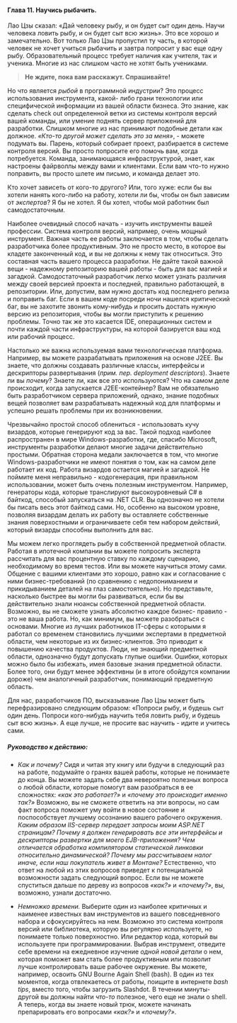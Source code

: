 #### Глава 11. Научись рыбачить.

Лао Цзы сказал: «Дай человеку рыбу, и он будет сыт один день. Научи человека ловить рыбу, и он будет
сыт всю жизнь». Это все хорошо и замечательно. Вот только Лао Цзы пропустил ту часть, в которой
человек не хочет учиться рыбачить и завтра попросит у вас еще одну рыбу. Образовательный процесс
требует наличия как учителя, так и ученика. Многие из нас слишком часто не хотят быть учениками.

<habracut />

> **Не ждите, пока вам расскажут. Спрашивайте!**

Но что является _рыбой_ в программной индустрии? Это процесс использования инструмента, какой-
либо грани технологии или специфической информации из вашей области бизнеса. Это знание, как сделать
check out определенной ветки из системы контроля версий вашей команды, или умение поднять сервер
приложений для разработки. Слишком многие из нас принимают подобные детали как должное.
_«Кто-то другой может сделать это за меня»_, - можете подумать вы. Парень, который собирает проект,
разбирается в системе контроля версий. Вы просто попросите его помочь вам, когда потребуется.
Команда, занимающаяся инфраструктурой, знает, как настроены файрволлы между вами и клиентами. Если
вам что-то нужно поправить, вы просто шлете им письмо, и команда делает это.

Кто хочет зависеть от кого-то другого? Или, того хуже: если бы вы хотели нанять кого-либо на работу,
хотели ли бы, чтобы он был зависим от _экспертов_? Я бы не хотел. Я бы хотел, чтобы мой
работник был самодостаточным.

Наиболее очевидный способ начать - изучить инструменты вашей профессии. Система контроля версий,
например, очень мощный инструмент. Важная часть ее работы заключается в том, чтобы сделать
разработчика более продуктивным. Это не просто место, в которое вы кладете законченный код, и вы не
должны к нему так относиться. Это составная часть вашего процесса разработки. Не дайте такой важной
вещи - надежному репозиторию вашей работы - быть для вас магией и загадкой. Самодостаточный
разработчик легко может узнать различия между своей версией проекта и последней, правильно
работающей, в репозитории. Или, допустим, вам нужно достать код последнего релиза и поправить баг.
Если в вашем коде посреди ночи нашелся критический баг, вы не захотите звонить кому-нибудь и просить
достать нужную версию из репозитория, чтобы вы могли приступить к решению проблемы. Точно так же это
касается IDE, операционных систем и почти каждой части инфраструктуры, на которой базируется ваш код
или рабочий процесс.

Настолько же важна используемая вами технологическая платформа. Например, вы можете разрабатывать
приложения на основе J2EE. Вы знаете, что должны создавать различные классы, интерфейсы и
дескрипторы развертывания (_прим. пер. deployment descriptors_). Знаете ли вы _почему_?
Знаете ли, как все это используются? Что на самом деле происходит, когда запускается J2EE-контейнер?
Вам не обязательно быть разработчиком сервера приложений, однако, знание подобных вещей позволяет
вам разрабатывать надежный код для платформы и успешно решать проблемы при их возникновении.

Чрезвычайно простой способ облениться - использовать кучу визардов, которые генерируют код за вас.
Такой подход наиболее распространен в мире Windows-разработки, где, спасибо Microsoft, инструменты
разработки делают многие задачи действительно простыми. Обратная сторона медали заключается в том,
что многие Windows-разработчики не имеют понятия о том, как на самом деле работает их код. Работа
визардов остается магией и загадкой. Не поймите меня неправильно - кодогенерация, при правильном
использовании, может быть очень полезным инструментом. Например, генераторы кода, которые
транслируют высокоуровневый C# в байткод, способый запускаться на .NET CLR. Вы однозначно не хотели
бы писать весь этот байткод сами. Но, особенно на высоком уровне, позволяя визардам делать их работу
вы оставляете собственные знания поверхостными и ограничиваете себя тем набором действий, который
визарды способны выполнить для вас.

Мы можем легко проглядеть рыбу в собственной предметной области. Работая в ипотечной компании вы
можете попросить эксперта рассчитать для вас процентную ставку по каждому сценарию, необходимому во
время тестов. Или вы можете научиться этому сами. Общение с вашими клиентами это хорошо, равно как и
согласование с ними бизнес-требований (по сравнению с недопониманием и прикидыванием деталей на глаз
самостоятельно). Но представьте, насколько быстрее вы могли бы развиваться, если бы вы действительно
знали нюансы собственной предметной области. Возможно, вы не сможете узнать абсолютно каждое бизнес-
правило - это не ваша работа. Но, как минимум, вы можете разобраться с основами. Многие из лучших
работников IT-сферы с которыми я работал со временем становились лучшими экспертами в предметной
области, чем некоторые из их бизнес-клиентов. Это приводит к повышению качества продуктов. Люди, не
знающий предметной области, однозначно будут допускать глупые ошибки. Ошибки, которых можно было бы
избежать, имея базовые знания предметной области. Более того, они будут менее эффективны (и в итоге
обойдутся компании дороже) чем аналогичный разработчик, понимающий предметную область.

Для нас, разработчиков ПО, высказывание Лао Цзы может быть перефразировано следующим образом:
«Попроси рыбу, и будешь сыт один день. Попроси кого-нибудь научить тебя ловить рыбу, и будешь сыт
всю жизнь». А еще лучше, не просите вас научить - идите и учитесь сами.

##### Руководство к действию:

* _Как и почему?_ Сидя и читая эту книгу или будучи в следующий раз на работе, подумайте
  о гранях вашей работы, которые не понимаете до конца. Вы можете задать себе два невероятно
  полезных вопроса о любой области, которые помогут вам разобраться в ее сложностях:
  _«как это работает?»_ и
  _«почему это происходит именно так?»_ Возможно, вы не сможете ответить на эти вопросы, но сам
  факт вопроса поможет уму войти в новое состояние и поспособствует лучшему осознанию вашего рабочего
  окружения. _Каким образом IIS-сервер передает запросы моим ASP.NET страницам? Почему я должен
  генерировать все эти интерфейсы и дескрипторы развертки для моего EJB-приложения? Чем отличается
  обработка компилятором статической линковки относительно динамической? Почему мы рассчитываем налог
  иначе, если наш покупатель живет в Монтане?_ Естественно, что ответ на любой из этих вопросов
  приведет к потенциальной возможности задать следующий вопрос. Если вы не можете спуститься дальше
  по дереву из вопросов _«как?»_ и _«почему?»_, вы, возможно, узнали достаточно.

* _Немножко времени._ Выберите один из наиболее критичных и наименее известных вам инструментов из
  вашего повседневного набора и сфокусируйтесь на нем. Возможно это система контроля версий или
  библиотека, которую вы регулярно используете, но понимаете только поверхностно. Или редактор кода,
  который вы используете при программировании. Выбрав инструмент, отведите себе времени на ежедневное
  изучение _одной новой детали_ о нем, которая поможет вам стать более продуктивным или позволит
  лучше контролировать ваше рабочее окружение. Вы можете, например, освоить GNU Bourne Again Shell
  (bash). В один из тех моментов, когда отвлекаетесь от работы, поищите в интернете _bash tips_,
  вместо того, чтобы загрузить Slashdot. В течении минуты-другой вы должны найти _что-то_
  полезное, чего еще не знали о shell. А теперь, когда вы знаете новый трюк, можете начинать
  препарировать его вопросами _«как?»_ и _«почему?»_.
